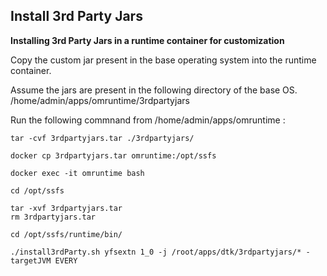 ## **Install 3rd Party Jars**

**Installing 3rd Party Jars in a runtime container for customization**

Copy the custom jar present in the base operating system into the runtime container.

Assume the jars are present in the following directory of the base OS.
/home/admin/apps/omruntime/3rdpartyjars

Run the following commnand from /home/admin/apps/omruntime :
```CMD
tar -cvf 3rdpartyjars.tar ./3rdpartyjars/
```
```CMD
docker cp 3rdpartyjars.tar omruntime:/opt/ssfs
```

```CMD
docker exec -it omruntime bash
```
```
cd /opt/ssfs
```
```CMD
tar -xvf 3rdpartyjars.tar
rm 3rdpartyjars.tar
```

```CMD
cd /opt/ssfs/runtime/bin/
```
```CMD
./install3rdParty.sh yfsextn 1_0 -j /root/apps/dtk/3rdpartyjars/* -targetJVM EVERY
```
